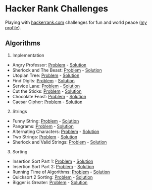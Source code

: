 # Hacker Rank Challenges
Playing with [hackerrank.com](https://www.hackerrank.com) challenges for fun and world peace ([my profile](https://www.hackerrank.com/EvilNerdyOwl)).

## Algorithms
1. Implementation
  * Angry Professor: [Problem](https://www.hackerrank.com/challenges/angry-professor) - [Solution](src/main/java/hackrank/algorithm/implement/angryprof/Solution.java)
  * Sherlock and The Beast: [Problem](https://www.hackerrank.com/challenges/sherlock-and-the-beast) - [Solution](src/main/java/hackrank/algorithm/implement/sherlock/Solution.java)
  * Utopian Tree: [Problem](https://www.hackerrank.com/challenges/utopian-tree) - [Solution](src/main/java/hackrank/algorithm/implement/utopian/Solution.java)
  * Find Digits: [Problem](https://www.hackerrank.com/challenges/find-digits) - [Solution](src/main/java/hackrank/algorithm/implement/digit/Solution.java)  
  * Service Lane: [Problem](https://www.hackerrank.com/challenges/service-lane) - [Solution](src/main/java/hackrank/algorithm/implement/lane/Solution.java)
  * Cut the Sticks: [Problem](https://www.hackerrank.com/challenges/cut-the-sticks) - [Solution](src/main/java/hackrank/algorithm/implement/stick/Solution.java)
  * Chocolate Feast: [Problem](https://www.hackerrank.com/challenges/chocolate-feast) - [Solution](src/main/java/hackrank/algorithm/implement/chocolate/Solution.java)
  * Caesar Cipher: [Problem](https://www.hackerrank.com/challenges/caesar-cipher-1) - [Solution](src/main/java/hackrank/algorithm/implement/caesar/Solution.java)
2. Strings
  * Funny String: [Problem](https://www.hackerrank.com/challenges/funny-string) - [Solution](src/main/java/hackrank/algorithm/string/funny/Solution.java)
  * Pangrams: [Problem](https://www.hackerrank.com/challenges/pangrams) - [Solution](src/main/java/hackrank/algorithm/string/pangram/Solution.java)
  * Alternating Characters: [Problem](https://www.hackerrank.com/challenges/alternating-characters) - [Solution](src/main/java/hackrank/algorithm/string/alternate/Solution.java)
  * Two Strings: [Problem](https://www.hackerrank.com/challenges/two-strings) - [Solution](src/main/java/hackrank/algorithm/string/two/Solution.java)
  * Sherlock and Valid Strings: [Problem](https://www.hackerrank.com/challenges/sherlock-and-valid-string) - [Solution](src/main/java/hackrank/algorithm/string/sherlock/Solution.java)
3. Sorting
  * Insertion Sort Part 1: [Problem](https://www.hackerrank.com/challenges/insertionsort1) - [Solution](src/main/java/hackrank/algorithm/sort/insert1/Solution.java)
  * Insertion Sort Part 2: [Problem](https://www.hackerrank.com/challenges/insertionsort2) - [Solution](src/main/java/hackrank/algorithm/sort/insert2/Solution.java)  
  * Running Time of Algorithms: [Problem](https://www.hackerrank.com/challenges/runningtime) - [Solution](src/main/java/hackrank/algorithm/sort/insertrun/Solution.java)
  * Quicksort 2 Sorting: [Problem](https://www.hackerrank.com/challenges/quicksort2) - [Solution](src/main/java/hackrank/algorithm/sort/quick/Solution.java)    
  * Bigger is Greater: [Problem](https://www.hackerrank.com/challenges/bigger-is-greater) - [Solution](src/main/java/hackrank/algorithm/sort/bigger/Solution.java)  
 
<!---
  * Template: [Problem]() - [Solution](src/main/java/hackrank/algorithm/implement/X/Solution.java)
-->

